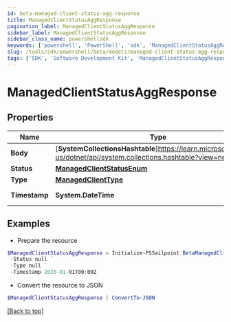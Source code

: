 ```yaml
---
id: beta-managed-client-status-agg-response
title: ManagedClientStatusAggResponse
pagination_label: ManagedClientStatusAggResponse
sidebar_label: ManagedClientStatusAggResponse
sidebar_class_name: powershellsdk
keywords: ['powershell', 'PowerShell', 'sdk', 'ManagedClientStatusAggResponse', 'BetaManagedClientStatusAggResponse'] 
slug: /tools/sdk/powershell/beta/models/managed-client-status-agg-response
tags: ['SDK', 'Software Development Kit', 'ManagedClientStatusAggResponse', 'BetaManagedClientStatusAggResponse']
---
```



# ManagedClientStatusAggResponse

## Properties

Name | Type | Description | Notes
------------ | ------------- | ------------- | -------------
**Body** | [**SystemCollectionsHashtable**]https://learn.microsoft.com/en-us/dotnet/api/system.collections.hashtable?view=net-9.0 | ManagedClientStatus body information | [required]
**Status** | [**ManagedClientStatusEnum**](managed-client-status-enum) |  | [required]
**Type** | [**ManagedClientType**](managed-client-type) |  | [required]
**Timestamp** | **System.DateTime** | timestamp on the Client Status update | [required]

## Examples

- Prepare the resource
```powershell
$ManagedClientStatusAggResponse = Initialize-PSSailpoint.BetaManagedClientStatusAggResponse  -Body {body&#x3D;{id&#x3D;1528, clientId&#x3D;1528, clusterId&#x3D;1533, orgType&#x3D;test, vaDownloadUrl&#x3D;https://sptcbu-va-images.s3.amazonaws.com/va-latest.zip, clusterJobCount&#x3D;1, configuration&#x3D;{clusterType&#x3D;sqsCluster, clusterExternalId&#x3D;2c91808876dd79120176f758af765c58, debug&#x3D;false, failureThreshold&#x3D;0, gmtOffset&#x3D;-6, scheduleUpgrade&#x3D;false, va_version&#x3D;va-megapod-useast1-595-1627543540, jobType&#x3D;VA_UPGRADE, cookbook&#x3D;va-megapod-useast1-595-1627543540}, connectorServices&#x3D;[{id&#x3D;540696, name&#x3D;EndToEnd-ADSource, connector_host&#x3D;host.example.com, connector_port&#x3D;389, connector_(boolean)useSSL&#x3D;false, connectorFileUploadHistory&#x3D;null}, {id&#x3D;540698, name&#x3D;EndToEnd-AzureADSource, connector_host&#x3D;null, connector_port&#x3D;null, connector_(boolean)useSSL&#x3D;null, connectorFileUploadHistory&#x3D;null}, {id&#x3D;540710, name&#x3D;EndToEnd-OpenLDAP, connector_host&#x3D;10.0.2.64, connector_port&#x3D;389, connector_(boolean)useSSL&#x3D;false, connectorFileUploadHistory&#x3D;null}, {id&#x3D;540713, name&#x3D;Dynamic-ADSource, connector_host&#x3D;host.example.com, connector_port&#x3D;389, connector_(boolean)useSSL&#x3D;false, connectorFileUploadHistory&#x3D;null}, {id&#x3D;540716, name&#x3D;EndToEnd-JdbcADSource, connector_host&#x3D;10.0.5.187, connector_port&#x3D;389, connector_(boolean)useSSL&#x3D;false, connectorFileUploadHistory&#x3D;null}, {id&#x3D;540717, name&#x3D;EndToEnd-JdbcSource, connector_host&#x3D;null, connector_port&#x3D;null, connector_(boolean)useSSL&#x3D;null, connectorFileUploadHistory&#x3D;[{serviceId&#x3D;540717, date&#x3D;2021-02-05T22:58:15Z, file&#x3D;temp7081703651350031905mysql-connector-java-8.0.11.jar}]}], jobs&#x3D;[{uuid&#x3D;872b622f-5ab5-4836-9172-e3bb77f05b2c, cookbook&#x3D;872b622f-5ab5-4836-9172-e3bb77f05b2c, state&#x3D;FINISHED, type&#x3D;VA_UPGRADE, targetId&#x3D;1528, managedProcessConfiguration&#x3D;{charon&#x3D;{version&#x3D;345, path&#x3D;sailpoint/charon, description&#x3D;null, dependencies&#x3D;null}, ccg&#x3D;{version&#x3D;415_583_79.0.0, path&#x3D;sailpoint/ccg, description&#x3D;null, dependencies&#x3D;null}, toolbox&#x3D;{version&#x3D;6, path&#x3D;sailpoint/toolbox, description&#x3D;null, dependencies&#x3D;null}, fluent&#x3D;{version&#x3D;50, path&#x3D;fluent/va, description&#x3D;null, dependencies&#x3D;null}, va_agent&#x3D;{version&#x3D;89, path&#x3D;sailpoint/va_agent, description&#x3D;null, dependencies&#x3D;null}}}], queue&#x3D;{name&#x3D;megapod-useast1-denali-lwt-cluster-1533, region&#x3D;us-east-1}, maintenance&#x3D;{window&#x3D;true, windowStartTime&#x3D;2021-07-29T00:00:00Z, windowClusterTime&#x3D;2021-07-29T01:35:24Z, windowFinishTime&#x3D;2021-07-29T04:00:00Z}}} `
 -Status null `
 -Type null `
 -Timestamp 2020-01-01T00:00Z
```

- Convert the resource to JSON
```powershell
$ManagedClientStatusAggResponse | ConvertTo-JSON
```


[[Back to top]](#) 

